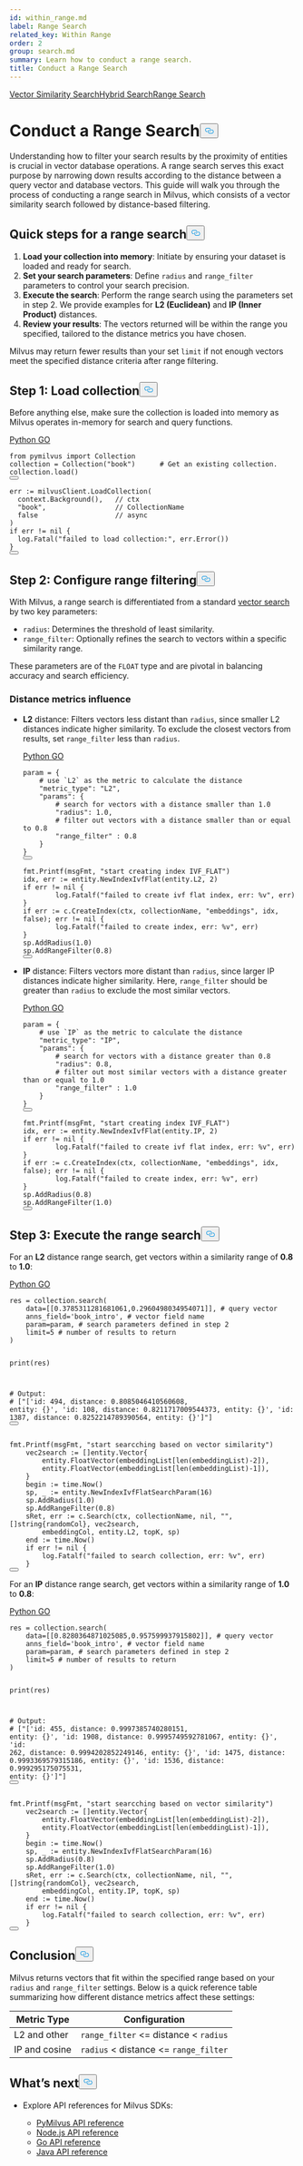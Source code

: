 ```yaml
---
id: within_range.md
label: Range Search
related_key: Within Range
order: 2
group: search.md
summary: Learn how to conduct a range search.
title: Conduct a Range Search
---
```

<div class="tab-wrapper"><a href="/docs/zh/search.md" class=''>Vector Similarity Search</a><a href="/docs/zh/hybridsearch.md" class=''>Hybrid Search</a><a href="/docs/zh/within_range.md" class='active '>Range Search</a></div>
<h1 id="Conduct-a-Range-Search" class="common-anchor-header">Conduct a Range Search<button data-href="#Conduct-a-Range-Search" class="anchor-icon" translate="no">
      <svg translate="no"
        aria-hidden="true"
        focusable="false"
        height="20"
        version="1.1"
        viewBox="0 0 16 16"
        width="16"
      >
        <path
          fill="#0092E4"
          fill-rule="evenodd"
          d="M4 9h1v1H4c-1.5 0-3-1.69-3-3.5S2.55 3 4 3h4c1.45 0 3 1.69 3 3.5 0 1.41-.91 2.72-2 3.25V8.59c.58-.45 1-1.27 1-2.09C10 5.22 8.98 4 8 4H4c-.98 0-2 1.22-2 2.5S3 9 4 9zm9-3h-1v1h1c1 0 2 1.22 2 2.5S13.98 12 13 12H9c-.98 0-2-1.22-2-2.5 0-.83.42-1.64 1-2.09V6.25c-1.09.53-2 1.84-2 3.25C6 11.31 7.55 13 9 13h4c1.45 0 3-1.69 3-3.5S14.5 6 13 6z"
        ></path>
      </svg>
    </button></h1><p>Understanding how to filter your search results by the proximity of entities is crucial in vector database operations. A range search serves this exact purpose by narrowing down results according to the distance between a query vector and database vectors. This guide will walk you through the process of conducting a range search in Milvus, which consists of a vector similarity search followed by distance-based filtering.</p>
<h2 id="Quick-steps-for-a-range-search" class="common-anchor-header">Quick steps for a range search<button data-href="#Quick-steps-for-a-range-search" class="anchor-icon" translate="no">
      <svg translate="no"
        aria-hidden="true"
        focusable="false"
        height="20"
        version="1.1"
        viewBox="0 0 16 16"
        width="16"
      >
        <path
          fill="#0092E4"
          fill-rule="evenodd"
          d="M4 9h1v1H4c-1.5 0-3-1.69-3-3.5S2.55 3 4 3h4c1.45 0 3 1.69 3 3.5 0 1.41-.91 2.72-2 3.25V8.59c.58-.45 1-1.27 1-2.09C10 5.22 8.98 4 8 4H4c-.98 0-2 1.22-2 2.5S3 9 4 9zm9-3h-1v1h1c1 0 2 1.22 2 2.5S13.98 12 13 12H9c-.98 0-2-1.22-2-2.5 0-.83.42-1.64 1-2.09V6.25c-1.09.53-2 1.84-2 3.25C6 11.31 7.55 13 9 13h4c1.45 0 3-1.69 3-3.5S14.5 6 13 6z"
        ></path>
      </svg>
    </button></h2><ol>
<li><strong>Load your collection into memory</strong>: Initiate by ensuring your dataset is loaded and ready for search.</li>
<li><strong>Set your search parameters</strong>: Define <code translate="no">radius</code> and <code translate="no">range_filter</code> parameters to control your search precision.</li>
<li><strong>Execute the search</strong>: Perform the range search using the parameters set in step 2. We provide examples for <strong>L2 (Euclidean)</strong> and <strong>IP (Inner Product)</strong> distances.</li>
<li><strong>Review your results</strong>: The vectors returned will be within the range you specified, tailored to the distance metrics you have chosen.</li>
</ol>
<div class="alert note">
Milvus may return fewer results than your set <code translate="no">limit</code> if not enough vectors meet the specified distance criteria after range filtering.
</div>
<h2 id="Step-1-Load-collection" class="common-anchor-header">Step 1: Load collection<button data-href="#Step-1-Load-collection" class="anchor-icon" translate="no">
      <svg translate="no"
        aria-hidden="true"
        focusable="false"
        height="20"
        version="1.1"
        viewBox="0 0 16 16"
        width="16"
      >
        <path
          fill="#0092E4"
          fill-rule="evenodd"
          d="M4 9h1v1H4c-1.5 0-3-1.69-3-3.5S2.55 3 4 3h4c1.45 0 3 1.69 3 3.5 0 1.41-.91 2.72-2 3.25V8.59c.58-.45 1-1.27 1-2.09C10 5.22 8.98 4 8 4H4c-.98 0-2 1.22-2 2.5S3 9 4 9zm9-3h-1v1h1c1 0 2 1.22 2 2.5S13.98 12 13 12H9c-.98 0-2-1.22-2-2.5 0-.83.42-1.64 1-2.09V6.25c-1.09.53-2 1.84-2 3.25C6 11.31 7.55 13 9 13h4c1.45 0 3-1.69 3-3.5S14.5 6 13 6z"
        ></path>
      </svg>
    </button></h2><p>Before anything else, make sure the collection is loaded into memory as Milvus operates in-memory for search and query functions.</p>
<div class="multipleCode">
  <a href="#python">Python </a>
  <a href="#go">GO</a>
</div>
<pre><code translate="no" class="language-python"><span class="hljs-keyword">from</span> pymilvus <span class="hljs-keyword">import</span> Collection
collection = Collection(<span class="hljs-string">&quot;book&quot;</span>)      <span class="hljs-comment"># Get an existing collection.</span>
collection.load()
<button class="copy-code-btn"></button></code></pre>
<pre><code translate="no" class="language-go">err := milvusClient.LoadCollection(
  context.Background(),   <span class="hljs-comment">// ctx</span>
  <span class="hljs-string">&quot;book&quot;</span>,                 <span class="hljs-comment">// CollectionName</span>
  <span class="hljs-literal">false</span>                   <span class="hljs-comment">// async</span>
)
<span class="hljs-keyword">if</span> err != <span class="hljs-literal">nil</span> {
  log.Fatal(<span class="hljs-string">&quot;failed to load collection:&quot;</span>, err.Error())
}
<button class="copy-code-btn"></button></code></pre>
<h2 id="Step-2-Configure-range-filtering" class="common-anchor-header">Step 2: Configure range filtering<button data-href="#Step-2-Configure-range-filtering" class="anchor-icon" translate="no">
      <svg translate="no"
        aria-hidden="true"
        focusable="false"
        height="20"
        version="1.1"
        viewBox="0 0 16 16"
        width="16"
      >
        <path
          fill="#0092E4"
          fill-rule="evenodd"
          d="M4 9h1v1H4c-1.5 0-3-1.69-3-3.5S2.55 3 4 3h4c1.45 0 3 1.69 3 3.5 0 1.41-.91 2.72-2 3.25V8.59c.58-.45 1-1.27 1-2.09C10 5.22 8.98 4 8 4H4c-.98 0-2 1.22-2 2.5S3 9 4 9zm9-3h-1v1h1c1 0 2 1.22 2 2.5S13.98 12 13 12H9c-.98 0-2-1.22-2-2.5 0-.83.42-1.64 1-2.09V6.25c-1.09.53-2 1.84-2 3.25C6 11.31 7.55 13 9 13h4c1.45 0 3-1.69 3-3.5S14.5 6 13 6z"
        ></path>
      </svg>
    </button></h2><p>With Milvus, a range search is differentiated from a standard <a href="/docs/zh/search.md">vector search</a> by two key parameters:</p>
<ul>
<li><code translate="no">radius</code>: Determines the threshold of least similarity.</li>
<li><code translate="no">range_filter</code>: Optionally refines the search to vectors within a specific similarity range.</li>
</ul>
<p>These parameters are of the <code translate="no">FLOAT</code> type and are pivotal in balancing accuracy and search efficiency.</p>
<h3 id="Distance-metrics-influence" class="common-anchor-header">Distance metrics influence</h3><ul>
<li><p><strong>L2</strong> distance: Filters vectors less distant than <code translate="no">radius</code>, since smaller L2 distances indicate higher similarity. To exclude the closest vectors from results, set <code translate="no">range_filter</code> less than <code translate="no">radius</code>.</p>
  <div class="multipleCode">
    <a href="#python">Python </a>
    <a href="#go">GO</a>
  </div>
<pre><code translate="no" class="language-python">param = {
    <span class="hljs-comment"># use `L2` as the metric to calculate the distance</span>
    <span class="hljs-string">&quot;metric_type&quot;</span>: <span class="hljs-string">&quot;L2&quot;</span>,
    <span class="hljs-string">&quot;params&quot;</span>: {
        <span class="hljs-comment"># search for vectors with a distance smaller than 1.0</span>
        <span class="hljs-string">&quot;radius&quot;</span>: <span class="hljs-number">1.0</span>,
        <span class="hljs-comment"># filter out vectors with a distance smaller than or equal to 0.8</span>
        <span class="hljs-string">&quot;range_filter&quot;</span> : <span class="hljs-number">0.8</span>
    }
}
<button class="copy-code-btn"></button></code></pre>
<pre><code translate="no" class="language-go">fmt.Printf(msgFmt, <span class="hljs-string">&quot;start creating index IVF_FLAT&quot;</span>)
idx, err := entity.NewIndexIvfFlat(entity.L2, <span class="hljs-number">2</span>)
<span class="hljs-keyword">if</span> err != <span class="hljs-literal">nil</span> {
        log.Fatalf(<span class="hljs-string">&quot;failed to create ivf flat index, err: %v&quot;</span>, err)
}
<span class="hljs-keyword">if</span> err := c.CreateIndex(ctx, collectionName, <span class="hljs-string">&quot;embeddings&quot;</span>, idx, <span class="hljs-literal">false</span>); err != <span class="hljs-literal">nil</span> {
        log.Fatalf(<span class="hljs-string">&quot;failed to create index, err: %v&quot;</span>, err)
}
sp.AddRadius(<span class="hljs-number">1.0</span>)
sp.AddRangeFilter(<span class="hljs-number">0.8</span>)
<button class="copy-code-btn"></button></code></pre></li>
<li><p><strong>IP</strong> distance: Filters vectors more distant than <code translate="no">radius</code>, since larger IP distances indicate higher similarity. Here, <code translate="no">range_filter</code> should be greater than <code translate="no">radius</code> to exclude the most similar vectors.</p>
  <div class="multipleCode">
    <a href="#python">Python </a>
    <a href="#go">GO</a>
  </div>
<pre><code translate="no" class="language-python">param = {
    <span class="hljs-comment"># use `IP` as the metric to calculate the distance</span>
    <span class="hljs-string">&quot;metric_type&quot;</span>: <span class="hljs-string">&quot;IP&quot;</span>,
    <span class="hljs-string">&quot;params&quot;</span>: {
        <span class="hljs-comment"># search for vectors with a distance greater than 0.8</span>
        <span class="hljs-string">&quot;radius&quot;</span>: <span class="hljs-number">0.8</span>,
        <span class="hljs-comment"># filter out most similar vectors with a distance greater than or equal to 1.0</span>
        <span class="hljs-string">&quot;range_filter&quot;</span> : <span class="hljs-number">1.0</span>
    }
}
<button class="copy-code-btn"></button></code></pre>
<pre><code translate="no" class="language-go">fmt.Printf(msgFmt, <span class="hljs-string">&quot;start creating index IVF_FLAT&quot;</span>)
idx, err := entity.NewIndexIvfFlat(entity.IP, <span class="hljs-number">2</span>)
<span class="hljs-keyword">if</span> err != <span class="hljs-literal">nil</span> {
        log.Fatalf(<span class="hljs-string">&quot;failed to create ivf flat index, err: %v&quot;</span>, err)
}
<span class="hljs-keyword">if</span> err := c.CreateIndex(ctx, collectionName, <span class="hljs-string">&quot;embeddings&quot;</span>, idx, <span class="hljs-literal">false</span>); err != <span class="hljs-literal">nil</span> {
        log.Fatalf(<span class="hljs-string">&quot;failed to create index, err: %v&quot;</span>, err)
}
sp.AddRadius(<span class="hljs-number">0.8</span>)
sp.AddRangeFilter(<span class="hljs-number">1.0</span>)
<button class="copy-code-btn"></button></code></pre></li>
</ul>
<h2 id="Step-3-Execute-the-range-search" class="common-anchor-header">Step 3: Execute the range search<button data-href="#Step-3-Execute-the-range-search" class="anchor-icon" translate="no">
      <svg translate="no"
        aria-hidden="true"
        focusable="false"
        height="20"
        version="1.1"
        viewBox="0 0 16 16"
        width="16"
      >
        <path
          fill="#0092E4"
          fill-rule="evenodd"
          d="M4 9h1v1H4c-1.5 0-3-1.69-3-3.5S2.55 3 4 3h4c1.45 0 3 1.69 3 3.5 0 1.41-.91 2.72-2 3.25V8.59c.58-.45 1-1.27 1-2.09C10 5.22 8.98 4 8 4H4c-.98 0-2 1.22-2 2.5S3 9 4 9zm9-3h-1v1h1c1 0 2 1.22 2 2.5S13.98 12 13 12H9c-.98 0-2-1.22-2-2.5 0-.83.42-1.64 1-2.09V6.25c-1.09.53-2 1.84-2 3.25C6 11.31 7.55 13 9 13h4c1.45 0 3-1.69 3-3.5S14.5 6 13 6z"
        ></path>
      </svg>
    </button></h2><p>For an <strong>L2</strong> distance range search, get vectors within a similarity range of <strong>0.8</strong> to <strong>1.0</strong>:</p>
<div class="multipleCode">
  <a href="#python">Python </a>
  <a href="#go">GO</a>
</div>
<pre><code translate="no" class="language-python">res = collection.search(
    data=[[<span class="hljs-number">0.3785311281681061</span>,<span class="hljs-number">0.2960498034954071</span>]], <span class="hljs-comment"># query vector</span>
    anns_field=<span class="hljs-string">&#x27;book_intro&#x27;</span>, <span class="hljs-comment"># vector field name</span>
    param=param, <span class="hljs-comment"># search parameters defined in step 2</span>
    limit=<span class="hljs-number">5</span> <span class="hljs-comment"># number of results to return</span>
)

<span class="hljs-built_in">print</span>(res)

<span class="hljs-comment"># Output:</span>
<span class="hljs-comment"># [&quot;[&#x27;id: 494, distance: 0.8085046410560608, entity: {}&#x27;, &#x27;id: 108, distance: 0.8211717009544373, entity: {}&#x27;, &#x27;id: 1387, distance: 0.8252214789390564, entity: {}&#x27;]&quot;]</span>
<button class="copy-code-btn"></button></code></pre>
<pre><code translate="no" class="language-go">fmt.Printf(msgFmt, <span class="hljs-string">&quot;start searcching based on vector similarity&quot;</span>)
    vec2search := []entity.Vector{
        entity.FloatVector(embeddingList[<span class="hljs-built_in">len</span>(embeddingList)<span class="hljs-number">-2</span>]),
        entity.FloatVector(embeddingList[<span class="hljs-built_in">len</span>(embeddingList)<span class="hljs-number">-1</span>]),
    }
    begin := time.Now()
    sp, _ := entity.NewIndexIvfFlatSearchParam(<span class="hljs-number">16</span>)
    sp.AddRadius(<span class="hljs-number">1.0</span>)
    sp.AddRangeFilter(<span class="hljs-number">0.8</span>)
    sRet, err := c.Search(ctx, collectionName, <span class="hljs-literal">nil</span>, <span class="hljs-string">&quot;&quot;</span>, []<span class="hljs-type">string</span>{randomCol}, vec2search,
        embeddingCol, entity.L2, topK, sp)
    end := time.Now()
    <span class="hljs-keyword">if</span> err != <span class="hljs-literal">nil</span> {
        log.Fatalf(<span class="hljs-string">&quot;failed to search collection, err: %v&quot;</span>, err)
    }
<button class="copy-code-btn"></button></code></pre>
<p>For an <strong>IP</strong> distance range search, get vectors within a similarity range of <strong>1.0</strong> to <strong>0.8</strong>:</p>
<div class="multipleCode">
  <a href="#python">Python </a>
  <a href="#go">GO</a>
</div>
<pre><code translate="no" class="language-python">res = collection.search(
    data=[[<span class="hljs-number">0.8280364871025085</span>,<span class="hljs-number">0.957599937915802</span>]], <span class="hljs-comment"># query vector</span>
    anns_field=<span class="hljs-string">&#x27;book_intro&#x27;</span>, <span class="hljs-comment"># vector field name</span>
    param=param, <span class="hljs-comment"># search parameters defined in step 2</span>
    limit=<span class="hljs-number">5</span> <span class="hljs-comment"># number of results to return</span>
)

<span class="hljs-built_in">print</span>(res)

<span class="hljs-comment"># Output:</span>
<span class="hljs-comment"># [&quot;[&#x27;id: 455, distance: 0.9997385740280151, entity: {}&#x27;, &#x27;id: 1908, distance: 0.9995749592781067, entity: {}&#x27;, &#x27;id: 262, distance: 0.9994202852249146, entity: {}&#x27;, &#x27;id: 1475, distance: 0.9993369579315186, entity: {}&#x27;, &#x27;id: 1536, distance: 0.999295175075531, entity: {}&#x27;]&quot;]</span>
<button class="copy-code-btn"></button></code></pre>
<pre><code translate="no" class="language-go">fmt.Printf(msgFmt, <span class="hljs-string">&quot;start searcching based on vector similarity&quot;</span>)
    vec2search := []entity.Vector{
        entity.FloatVector(embeddingList[<span class="hljs-built_in">len</span>(embeddingList)<span class="hljs-number">-2</span>]),
        entity.FloatVector(embeddingList[<span class="hljs-built_in">len</span>(embeddingList)<span class="hljs-number">-1</span>]),
    }
    begin := time.Now()
    sp, _ := entity.NewIndexIvfFlatSearchParam(<span class="hljs-number">16</span>)
    sp.AddRadius(<span class="hljs-number">0.8</span>)
    sp.AddRangeFilter(<span class="hljs-number">1.0</span>)
    sRet, err := c.Search(ctx, collectionName, <span class="hljs-literal">nil</span>, <span class="hljs-string">&quot;&quot;</span>, []<span class="hljs-type">string</span>{randomCol}, vec2search,
        embeddingCol, entity.IP, topK, sp)
    end := time.Now()
    <span class="hljs-keyword">if</span> err != <span class="hljs-literal">nil</span> {
        log.Fatalf(<span class="hljs-string">&quot;failed to search collection, err: %v&quot;</span>, err)
    }
<button class="copy-code-btn"></button></code></pre>
<h2 id="Conclusion" class="common-anchor-header">Conclusion<button data-href="#Conclusion" class="anchor-icon" translate="no">
      <svg translate="no"
        aria-hidden="true"
        focusable="false"
        height="20"
        version="1.1"
        viewBox="0 0 16 16"
        width="16"
      >
        <path
          fill="#0092E4"
          fill-rule="evenodd"
          d="M4 9h1v1H4c-1.5 0-3-1.69-3-3.5S2.55 3 4 3h4c1.45 0 3 1.69 3 3.5 0 1.41-.91 2.72-2 3.25V8.59c.58-.45 1-1.27 1-2.09C10 5.22 8.98 4 8 4H4c-.98 0-2 1.22-2 2.5S3 9 4 9zm9-3h-1v1h1c1 0 2 1.22 2 2.5S13.98 12 13 12H9c-.98 0-2-1.22-2-2.5 0-.83.42-1.64 1-2.09V6.25c-1.09.53-2 1.84-2 3.25C6 11.31 7.55 13 9 13h4c1.45 0 3-1.69 3-3.5S14.5 6 13 6z"
        ></path>
      </svg>
    </button></h2><p>Milvus returns vectors that fit within the specified range based on your <code translate="no">radius</code> and <code translate="no">range_filter</code> settings. Below is a quick reference table summarizing how different distance metrics affect these settings:</p>
<table>
<thead>
<tr><th>Metric Type</th><th>Configuration</th></tr>
</thead>
<tbody>
<tr><td>L2 and other</td><td><code translate="no">range_filter</code> &lt;= distance &lt; <code translate="no">radius</code></td></tr>
<tr><td>IP and cosine</td><td><code translate="no">radius</code> &lt; distance &lt;= <code translate="no">range_filter</code></td></tr>
</tbody>
</table>
<h2 id="Whats-next" class="common-anchor-header">What’s next<button data-href="#Whats-next" class="anchor-icon" translate="no">
      <svg translate="no"
        aria-hidden="true"
        focusable="false"
        height="20"
        version="1.1"
        viewBox="0 0 16 16"
        width="16"
      >
        <path
          fill="#0092E4"
          fill-rule="evenodd"
          d="M4 9h1v1H4c-1.5 0-3-1.69-3-3.5S2.55 3 4 3h4c1.45 0 3 1.69 3 3.5 0 1.41-.91 2.72-2 3.25V8.59c.58-.45 1-1.27 1-2.09C10 5.22 8.98 4 8 4H4c-.98 0-2 1.22-2 2.5S3 9 4 9zm9-3h-1v1h1c1 0 2 1.22 2 2.5S13.98 12 13 12H9c-.98 0-2-1.22-2-2.5 0-.83.42-1.64 1-2.09V6.25c-1.09.53-2 1.84-2 3.25C6 11.31 7.55 13 9 13h4c1.45 0 3-1.69 3-3.5S14.5 6 13 6z"
        ></path>
      </svg>
    </button></h2><ul>
<li><p>Explore API references for Milvus SDKs:</p>
<ul>
<li><a href="/api-reference/pymilvus/v2.3.x/About.md">PyMilvus API reference</a></li>
<li><a href="/api-reference/node/v2.3.x/About.md">Node.js API reference</a></li>
<li><a href="/api-reference/go/v2.3.x/About.md">Go API reference</a></li>
<li><a href="/api-reference/java/v2.3.x/About.md">Java API reference</a></li>
</ul></li>
</ul>
